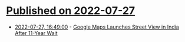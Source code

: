# [Published on 2022-07-27](index.md)

* [2022-07-27, 16:49:00](https://tech.slashdot.org/story/22/07/27/1650203/google-maps-launches-street-view-in-india-after-11-year-wait?utm_source=rss1.0mainlinkanon&utm_medium=feed) - [Google Maps Launches Street View in India After 11-Year Wait](https://tech.slashdot.org/story/22/07/27/1650203/google-maps-launches-street-view-in-india-after-11-year-wait?utm_source=rss1.0mainlinkanon&utm_medium=feed)
